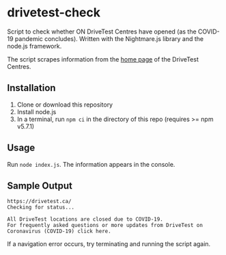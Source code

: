 # drivetest-check
Script to check whether ON DriveTest Centres have opened (as the COVID-19 pandemic concludes). Written with the Nightmare.js library and the node.js framework. 

The script scrapes information from the [home page](https://drivetest.ca/) of the DriveTest Centres. 

## Installation
1. Clone or download this repository
2. Install node.js 
3. In a terminal, run `npm ci` in the directory of this repo (requires >= npm v5.7.1)

## Usage
Run `node index.js`. The information appears in the console. 

## Sample Output
```
https://drivetest.ca/
Checking for status...

All DriveTest locations are closed due to COVID-19.
For frequently asked questions or more updates from DriveTest on Coronavirus (COVID-19) click here.
```

If a navigation error occurs, try terminating and running the script again. 

